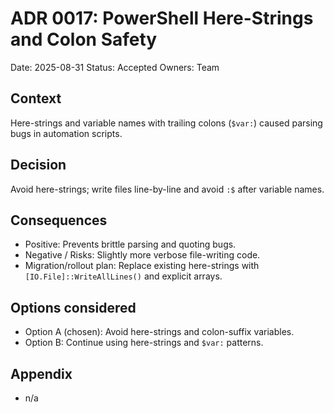 # ADR 0017: PowerShell Here-Strings and Colon Safety
Date: 2025-08-31
Status: Accepted
Owners: Team

## Context
Here-strings and variable names with trailing colons (`$var:`) caused parsing bugs in automation scripts.

## Decision
Avoid here-strings; write files line-by-line and avoid `:$` after variable names.

## Consequences
- Positive: Prevents brittle parsing and quoting bugs.
- Negative / Risks: Slightly more verbose file-writing code.
- Migration/rollout plan: Replace existing here-strings with `[IO.File]::WriteAllLines()` and explicit arrays.

## Options considered
- Option A (chosen): Avoid here-strings and colon-suffix variables.
- Option B: Continue using here-strings and `$var:` patterns.

## Appendix
- n/a
